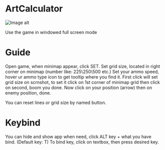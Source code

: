 # ArtCalculator
![Image alt](https://i.imgur.com/mTJfIMe.png)
 

Use the game in windowed full screen mode

# Guide
Open game, when minimap appear, click SET.
Set grid size, located in right corner on minimap (number like: 225\250\500 etc.)
Set your ammo speed, hover ur ammo type icon to get tooltip where you find it.
First click will set grid size on scrnshot, to set it click on 1st corner of minimap grid then click on second, boom you done.
Now click on your position (arrow) then on enemy position, done.

You can reset lines or grid size by named button.


# Keybind

You can hide and show app when need, click ALT key + what you have bind. (Default key: T)
To bind key, click on textbox, then press desired key.

 
